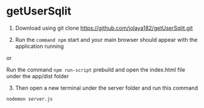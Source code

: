 # getUserSqlit
1) Download using git clone https://github.com/jolaya182/getUserSqlit.git

2) Run the `command npm` start and your main browser should appear with the application running

or

Run the command `npm run-script` prebuild and open the index.html file under the app/dist folder

3) Then open a new terminal under the server folder and run this command

`nodemon server.js`
